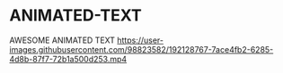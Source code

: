 # ANIMATED-TEXT
AWESOME ANIMATED TEXT
https://user-images.githubusercontent.com/98823582/192128767-7ace4fb2-6285-4d8b-87f7-72b1a500d253.mp4
